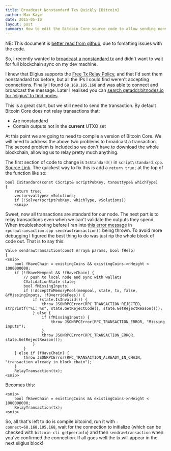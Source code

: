 ```yaml
---
title: Broadcast Nonstandard Txs Quickly [Bitcoin]
author: Max Kaye
date: 2015-05-10
layout: post
summary: How to edit the Bitcoin Core source code to allow sending nonstandard transactions quickly.
---
```


NB: This document is [better read from github](https://github.com/xk-io/xk-io.github.io/blob/master/_posts/2015-05-10-broadcast-nonstandard-transactions.md), due to fomatting issues with the code.

So, I recently wanted to [broadcast a nonstandard tx](https://blockchain.info/tx/c058286d078f059eab4231475ad6fc23c4cd1520d603128b900c13582728a961?show_adv=true) and didn't want to wait for full blockchain sync on my dev machine.

I knew that Eligius supports the [Free Tx Relay Policy](https://en.bitcoin.it/wiki/Free_transaction_relay_policy), and that I'd sent them nonstandard txs before, but all the IPs I could find weren't accepting connections. Finally I found `68.168.105.168` and was able to connect and broadcast the message. Later I realised you can [search getaddr.bitnodes.io for 'eligius' to find nodes](https://getaddr.bitnodes.io/nodes/leaderboard/?q=eligius).

This is a great start, but we still need to send the transaction. By default Bitcoin Core does not relay transactions that:

* Are nonstandard
* Contain outputs not in the **current** UTXO set

At this point we are going to need to compile a version of Bitcoin Core. We will need to address the above two problems to broadcast a transaction. The second problem is included so we don't have to download the whole blockchain, allowing us to relay pretty much anything.

The first section of code to change is `IsStandard()` in `script\standard.cpp`. [Source Link](https://github.com/bitcoin/bitcoin/blob/23254131a3fdaeae9c50dafca6d0addbbf235820/src/script/standard.cpp#L183). The quickest way to fix this is add a `return true;` at the top of the function like so:

```
bool IsStandard(const CScript& scriptPubKey, txnouttype& whichType)
{
    return true;
    vector<valtype> vSolutions;
    if (!Solver(scriptPubKey, whichType, vSolutions))
    <snip>
```

Sweet, now all transactions are standard for our node. The next part is to relay transactions even when we can't validate the outputs they spend. When troubleshooting before I ran into [this error message](https://github.com/bitcoin/bitcoin/blob/23254131a3fdaeae9c50dafca6d0addbbf235820/src/rpcrawtransaction.cpp#L796) in `rpcrawtransaction.cpp sendrawtransaction()` being thrown. To avoid more debugging I figured the best thing to do was just rip the whole block of code out. That is to say this:

```
Value sendrawtransaction(const Array& params, bool fHelp)
{
<snip>
    bool fHaveChain = existingCoins && existingCoins->nHeight < 1000000000;
    if (!fHaveMempool && !fHaveChain) {
        // push to local node and sync with wallets
        CValidationState state;
        bool fMissingInputs;
        if (!AcceptToMemoryPool(mempool, state, tx, false, &fMissingInputs, !fOverrideFees)) {
            if (state.IsInvalid()) {
                throw JSONRPCError(RPC_TRANSACTION_REJECTED, strprintf("%i: %s", state.GetRejectCode(), state.GetRejectReason()));
            } else {
                if (fMissingInputs) {
                    throw JSONRPCError(RPC_TRANSACTION_ERROR, "Missing inputs");
                }
                throw JSONRPCError(RPC_TRANSACTION_ERROR, state.GetRejectReason());
            }
        }
    } else if (fHaveChain) {
        throw JSONRPCError(RPC_TRANSACTION_ALREADY_IN_CHAIN, "transaction already in block chain");
    }
    RelayTransaction(tx);
<snip>
```

Becomes this:

```
<snip>
    bool fHaveChain = existingCoins && existingCoins->nHeight < 1000000000;
    RelayTransaction(tx);
<snip>
```

So, all that's left to do is compile bitcoind, run it with `-connect=68.168.105.168`, wait for the connection to initialize (which can be checked with `bitcoin-cli getpeerinfo`) and then `sendrawtransaction` when you've confirmed the connection. If all goes well the tx will appear in the next eligius block! 
